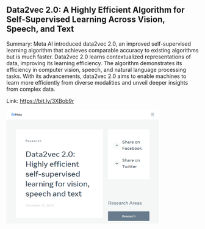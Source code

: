 ## Data2vec 2.0: A Highly Efficient Algorithm for Self-Supervised Learning Across Vision, Speech, and Text
Summary: Meta AI introduced data2vec 2.0, an improved self-supervised learning algorithm that achieves comparable accuracy to existing algorithms but is much faster. Data2vec 2.0 learns contextualized representations of data, improving its learning efficiency. The algorithm demonstrates its efficiency in computer vision, speech, and natural language processing tasks. With its advancements, data2vec 2.0 aims to enable machines to learn more efficiently from diverse modalities and unveil deeper insights from complex data.

Link: https://bit.ly/3XBob9r

<img src="/img/14637163-991e-4c20-b95c-2f3fba648554.png" width="400" />
<br/><br/>
